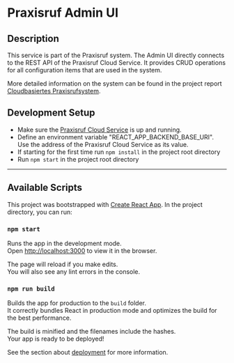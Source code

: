 # Praxisruf Admin UI

## Description

This service is part of the Praxisruf system.
The Admin UI directly connects to the REST API of the Praxisruf Cloud Service.
It provides CRUD operations for all configuration items that are used in the system.

More detailed information on the system can be found in the project report [Cloudbasiertes Praxisrufsystem](https://github.com/IP5-Cloudbasiertes-Praxisrufsystem/IP5-documentation/blob/main/out/cloudbasiertes_praxisrufsystem.pdf). 

## Development Setup

* Make sure the [Praxisruf Cloud Service](https://github.com/IP5-Cloudbasiertes-Praxisrufsystem/IP5-praxis-cloud-service) is up and running.
* Define an environment variable "REACT_APP_BACKEND_BASE_URI". Use the address of the Praxisruf Cloud Service as its value. 
* If starting for the first time run `npm install` in the project root directory
* Run `npm start` in the project root directory

---

## Available Scripts

This project was bootstrapped with [Create React App](https://github.com/facebook/create-react-app).
In the project directory, you can run:

### `npm start`

Runs the app in the development mode.\
Open [http://localhost:3000](http://localhost:3000) to view it in the browser.

The page will reload if you make edits.\
You will also see any lint errors in the console.

### `npm run build`

Builds the app for production to the `build` folder.\
It correctly bundles React in production mode and optimizes the build for the best performance.

The build is minified and the filenames include the hashes.\
Your app is ready to be deployed!

See the section about [deployment](https://facebook.github.io/create-react-app/docs/deployment) for more information.
